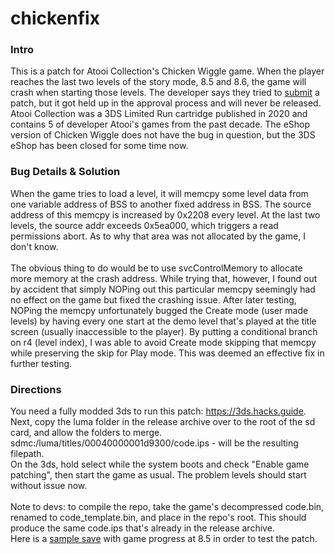 # chickenfix

### Intro
This is a patch for Atooi Collection's Chicken Wiggle game. When the player reaches the last two levels of the story mode, 8.5 and 8.6, the game will crash when starting those levels. 
The developer says they tried to [submit](https://twitter.com/AtooiLLC/status/1742641773514760365) a patch, but it got held up in the approval process and will never be released. Atooi
Collection was a 3DS Limited Run cartridge published in 2020 and contains 5 of developer Atooi's games from the past decade. The eShop version of Chicken Wiggle does not have the bug in question, 
but the 3DS eShop has been closed for some time now.

### Bug Details & Solution
When the game tries to load a level, it will memcpy some level data from one variable address of BSS to another fixed address in BSS. The source address of this memcpy is increased by 0x2208
every level. At the last two levels, the source addr exceeds 0x5ea000, which triggers a read permissions abort. As to why that area was not allocated by the game, I don't know. <br>
<br>
The obvious thing to do would be to use svcControlMemory to allocate more memory at the crash address. While trying that, however, I found out by accident that simply NOPing out this particular
memcpy seemingly had no effect on the game but fixed the crashing issue. After later testing, NOPing the memcpy unfortunately bugged the Create mode (user made levels) by having every one start at
the demo level that's played at the title screen (usually inaccessible to the player). By putting a conditional branch on r4 (level index), I was able to avoid Create mode skipping that
memcpy while preserving the skip for Play mode. This was deemed an effective fix in further testing.

### Directions
You need a fully modded 3ds to run this patch: https://3ds.hacks.guide. Next, copy the luma folder in the release archive over to the root of the sd card, and allow the folders to merge.<br>
sdmc:/luma/titles/00040000001d9300/code.ips - will be the resulting filepath.<br>
On the 3ds, hold select while the system boots and check "Enable game patching", then start the game as usual. The problem levels should start without issue now.<br>
<br>
Note to devs: to compile the repo, take the game's decompressed code.bin, renamed to code_template.bin, and place in the repo's root. This should produce the same code.ips that's already in the release archive.<br>
Here is a [sample save](https://github.com/LumaTeam/Luma3DS/files/5612271/Atooi.Collection.Save.zip) with game progress at 8.5 in order to test the patch.